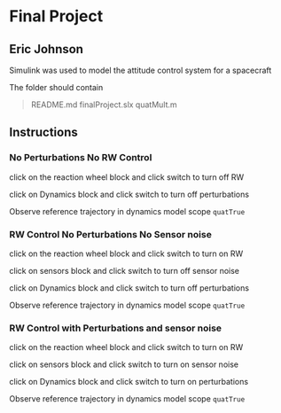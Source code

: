# Final Project
## Eric Johnson

Simulink was used to model the attitude control system for a spacecraft

The folder should contain 
> README.md
> finalProject.slx
> quatMult.m

## Instructions

### No Perturbations No RW Control

click on the reaction wheel block and click switch to turn off RW

click on Dynamics block and click switch to turn off perturbations

Observe reference trajectory in dynamics model scope `quatTrue`

### RW Control No Perturbations No Sensor noise 

click on the reaction wheel block and click switch to turn on RW

click on sensors block and click switch to turn off sensor noise

click on Dynamics block and click switch to turn off perturbations

Observe reference trajectory in dynamics model scope `quatTrue`

### RW Control with Perturbations and sensor noise

click on the reaction wheel block and click switch to turn on RW

click on sensors block and click switch to turn on sensor noise

click on Dynamics block and click switch to turn on perturbations

Observe reference trajectory in dynamics model scope `quatTrue`